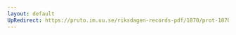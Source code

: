 ```yaml
---
layout: default
UpRedirect: https://pruto.im.uu.se/riksdagen-records-pdf/1870/prot-1870--ak--420/prot-1870--ak--420_003.pdf
---
```


